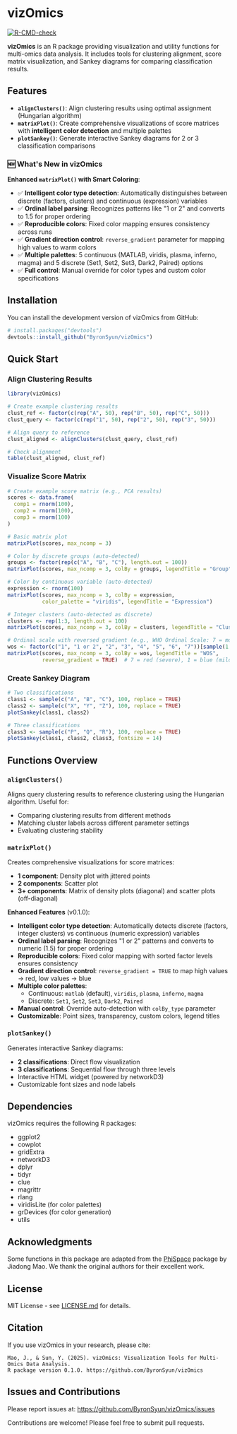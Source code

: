 # vizOmics

<!-- badges: start -->
[![R-CMD-check](https://github.com/ByronSyun/vizOmics/workflows/R-CMD-check/badge.svg)](https://github.com/ByronSyun/vizOmics/actions)
<!-- badges: end -->

**vizOmics** is an R package providing visualization and utility functions for multi-omics data analysis. It includes tools for clustering alignment, score matrix visualization, and Sankey diagrams for comparing classification results.

## Features

- **`alignClusters()`**: Align clustering results using optimal assignment (Hungarian algorithm)
- **`matrixPlot()`**: Create comprehensive visualizations of score matrices with **intelligent color detection** and multiple palettes
- **`plotSankey()`**: Generate interactive Sankey diagrams for 2 or 3 classification comparisons

### 🆕 What's New in vizOmics

**Enhanced `matrixPlot()` with Smart Coloring**:
- ✅ **Intelligent color type detection**: Automatically distinguishes between discrete (factors, clusters) and continuous (expression) variables
- ✅ **Ordinal label parsing**: Recognizes patterns like "1 or 2" and converts to 1.5 for proper ordering
- ✅ **Reproducible colors**: Fixed color mapping ensures consistency across runs
- ✅ **Gradient direction control**: `reverse_gradient` parameter for mapping high values to warm colors
- ✅ **Multiple palettes**: 5 continuous (MATLAB, viridis, plasma, inferno, magma) and 5 discrete (Set1, Set2, Set3, Dark2, Paired) options
- ✅ **Full control**: Manual override for color types and custom color specifications

## Installation

You can install the development version of vizOmics from GitHub:

```r
# install.packages("devtools")
devtools::install_github("ByronSyun/vizOmics")
```

## Quick Start

### Align Clustering Results

```r
library(vizOmics)

# Create example clustering results
clust_ref <- factor(c(rep("A", 50), rep("B", 50), rep("C", 50)))
clust_query <- factor(c(rep("1", 50), rep("2", 50), rep("3", 50)))

# Align query to reference
clust_aligned <- alignClusters(clust_query, clust_ref)

# Check alignment
table(clust_aligned, clust_ref)
```

### Visualize Score Matrix

```r
# Create example score matrix (e.g., PCA results)
scores <- data.frame(
  comp1 = rnorm(100),
  comp2 = rnorm(100),
  comp3 = rnorm(100)
)

# Basic matrix plot
matrixPlot(scores, max_ncomp = 3)

# Color by discrete groups (auto-detected)
groups <- factor(rep(c("A", "B", "C"), length.out = 100))
matrixPlot(scores, max_ncomp = 3, colBy = groups, legendTitle = "Group")

# Color by continuous variable (auto-detected)
expression <- rnorm(100)
matrixPlot(scores, max_ncomp = 3, colBy = expression, 
           color_palette = "viridis", legendTitle = "Expression")

# Integer clusters (auto-detected as discrete)
clusters <- rep(1:3, length.out = 100)
matrixPlot(scores, max_ncomp = 3, colBy = clusters, legendTitle = "Cluster")

# Ordinal scale with reversed gradient (e.g., WHO Ordinal Scale: 7 = most severe)
wos <- factor(c("1", "1 or 2", "2", "3", "4", "5", "6", "7"))[sample(1:8, 100, TRUE)]
matrixPlot(scores, max_ncomp = 3, colBy = wos, legendTitle = "WOS", 
           reverse_gradient = TRUE)  # 7 = red (severe), 1 = blue (mild)
```

### Create Sankey Diagram

```r
# Two classifications
class1 <- sample(c("A", "B", "C"), 100, replace = TRUE)
class2 <- sample(c("X", "Y", "Z"), 100, replace = TRUE)
plotSankey(class1, class2)

# Three classifications
class3 <- sample(c("P", "Q", "R"), 100, replace = TRUE)
plotSankey(class1, class2, class3, fontsize = 14)
```

## Functions Overview

### `alignClusters()`

Aligns query clustering results to reference clustering using the Hungarian algorithm. Useful for:
- Comparing clustering results from different methods
- Matching cluster labels across different parameter settings
- Evaluating clustering stability

### `matrixPlot()`

Creates comprehensive visualizations for score matrices:
- **1 component**: Density plot with jittered points
- **2 components**: Scatter plot
- **3+ components**: Matrix of density plots (diagonal) and scatter plots (off-diagonal)

**Enhanced Features** (v0.1.0):
- **Intelligent color type detection**: Automatically detects discrete (factors, integer clusters) vs continuous (numeric expression) variables
- **Ordinal label parsing**: Recognizes "1 or 2" patterns and converts to numeric (1.5) for proper ordering
- **Reproducible colors**: Fixed color mapping with sorted factor levels ensures consistency
- **Gradient direction control**: `reverse_gradient = TRUE` to map high values → red, low values → blue
- **Multiple color palettes**: 
  - Continuous: `matlab` (default), `viridis`, `plasma`, `inferno`, `magma`
  - Discrete: `Set1`, `Set2`, `Set3`, `Dark2`, `Paired`
- **Manual control**: Override auto-detection with `colBy_type` parameter
- **Customizable**: Point sizes, transparency, custom colors, legend titles

### `plotSankey()`

Generates interactive Sankey diagrams:
- **2 classifications**: Direct flow visualization
- **3 classifications**: Sequential flow through three levels
- Interactive HTML widget (powered by networkD3)
- Customizable font sizes and node labels

## Dependencies

vizOmics requires the following R packages:
- ggplot2
- cowplot
- gridExtra
- networkD3
- dplyr
- tidyr
- clue
- magrittr
- rlang
- viridisLite (for color palettes)
- grDevices (for color generation)
- utils

## Acknowledgments

Some functions in this package are adapted from the [PhiSpace](https://github.com/JiadongM/PhiSpace) package by Jiadong Mao. We thank the original authors for their excellent work.

## License

MIT License - see [LICENSE.md](LICENSE.md) for details.

## Citation

If you use vizOmics in your research, please cite:

```
Mao, J., & Sun, Y. (2025). vizOmics: Visualization Tools for Multi-Omics Data Analysis.
R package version 0.1.0. https://github.com/ByronSyun/vizOmics
```

## Issues and Contributions

Please report issues at: https://github.com/ByronSyun/vizOmics/issues

Contributions are welcome! Please feel free to submit pull requests.

